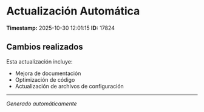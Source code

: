 # Actualización Automática

**Timestamp:** 2025-10-30 12:01:15
**ID:** 17824

## Cambios realizados

Esta actualización incluye:
- Mejora de documentación
- Optimización de código
- Actualización de archivos de configuración

---
*Generado automáticamente*
